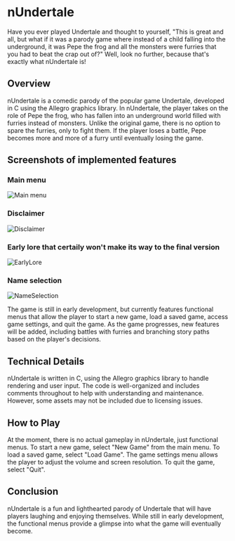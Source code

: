 # nUndertale


Have you ever played Undertale and thought to yourself, "This is great and all, but what if it was a parody game where instead of a child falling into the underground, it was Pepe the frog and all the monsters were furries that you had to beat the crap out of?" Well, look no further, because that's exactly what nUndertale is!

## Overview


nUndertale is a comedic parody of the popular game Undertale, developed in C using the Allegro graphics library. In nUndertale, the player takes on the role of Pepe the frog, who has fallen into an underground world filled with furries instead of monsters. Unlike the original game, there is no option to spare the furries, only to fight them. If the player loses a battle, Pepe becomes more and more of a furry until eventually losing the game.

## Screenshots of implemented features

### Main menu
![Main menu](https://i.imgur.com/jXvvoES.png)
### Disclaimer
![Disclaimer](https://i.imgur.com/BEM1zW2.png)
### Early lore that certaily won't make its way to the final version
![EarlyLore](https://i.imgur.com/KrJ32aw.png)
### Name selection
![NameSelection](https://i.imgur.com/QwTmrYS.png)

The game is still in early development, but currently features functional menus that allow the player to start a new game, load a saved game, access game settings, and quit the game. As the game progresses, new features will be added, including battles with furries and branching story paths based on the player's decisions.

## Technical Details

nUndertale is written in C, using the Allegro graphics library to handle rendering and user input. The code is well-organized and includes comments throughout to help with understanding and maintenance. However, some assets may not be included due to licensing issues.

## How to Play

At the moment, there is no actual gameplay in nUndertale, just functional menus. To start a new game, select "New Game" from the main menu. To load a saved game, select "Load Game". The game settings menu allows the player to adjust the volume and screen resolution. To quit the game, select "Quit".

## Conclusion

nUndertale is a fun and lighthearted parody of Undertale that will have players laughing and enjoying themselves. While still in early development, the functional menus provide a glimpse into what the game will eventually become.
